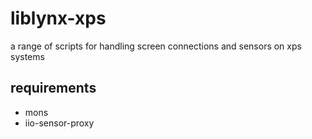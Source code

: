 # liblynx-xps

a range of scripts for handling screen connections and sensors on xps systems

## requirements

- mons
- iio-sensor-proxy
